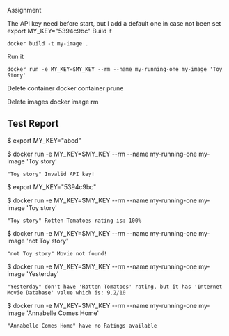 Assignment 

The API key need before start, but I add a default one in case not been set
	export MY_KEY="5394c9bc"
Build it

	docker build -t my-image .

Run it

	docker run -e MY_KEY=$MY_KEY --rm --name my-running-one my-image 'Toy Story'

Delete container
	docker container prune

Delete images
	docker image rm <image id>


Test Report
----------
$ export MY_KEY="abcd"

$ docker run -e MY_KEY=$MY_KEY --rm --name my-running-one my-image 'Toy story'

	"Toy story" Invalid API key!

$ export MY_KEY="5394c9bc"

$ docker run -e MY_KEY=$MY_KEY --rm --name my-running-one my-image 'Toy story'

	"Toy story" Rotten Tomatoes rating is: 100%

$ docker run -e MY_KEY=$MY_KEY --rm --name my-running-one my-image 'not Toy story'

	"not Toy story" Movie not found!

$ docker run -e MY_KEY=$MY_KEY --rm --name my-running-one my-image 'Yesterday'

	"Yesterday" don't have 'Rotten Tomatoes' rating, but it has 'Internet Movie Database' value which is: 9.2/10

$ docker run -e MY_KEY=$MY_KEY --rm --name my-running-one my-image 'Annabelle Comes Home'

	"Annabelle Comes Home" have no Ratings available



